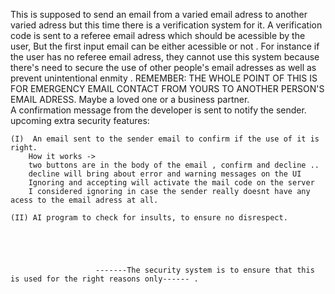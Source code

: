 This is supposed to send an email from a varied email adress to another varied adress but this time
there is a verification system for it. A verification code is sent to a referee email adress which should be acessible by
the user, But the first input email can be either acessible or not .
For instance if the user has no referee email adress, they cannot use this system because there's need to secure the use of other people's email adresses as well as prevent unintentional enmity .
REMEMBER: THE WHOLE POINT OF THIS IS FOR EMERGENCY EMAIL CONTACT FROM YOURS TO ANOTHER PERSON'S EMAIL ADRESS. Maybe a 
loved one or a business partner.    
A confirmation message from the developer is sent to notify the sender.
    upcoming extra security features:

    (I)  An email sent to the sender email to confirm if the use of it is right.
        How it works -> 
        two buttons are in the body of the email , confirm and decline .. 
        decline will bring about error and warning messages on the UI
        Ignoring and accepting will activate the mail code on the server
        I considered ignoring in case the sender really doesnt have any acess to the email adress at all.
                
    (II) AI program to check for insults, to ensure no disrespect.
                
                
                
                
                
                       -------The security system is to ensure that this is used for the right reasons only------ .